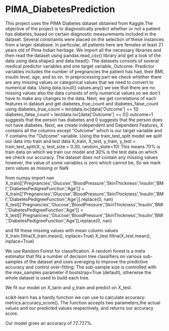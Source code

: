 # PIMA_DiabetesPrediction
This project uses the PIMA Diabetes dataset obtained from Kaggle.The objective of the project is to diagnostically predict whether or not a patient has diabetes, based on certain diagnostic measurements included in the dataset. Several constraints were placed on the selection of these instances from a larger database. In particular, all patients here are females at least 21 years old of Pima Indian heritage.
We import all the necessary libraries and then read the dataset using pandas.read_csv() library and get a look of the data using data.shape() and data.head().
The datasets consists of several medical predictor variables and one target variable, Outcome. Predictor variables includes the number of pregnancies the patient has had, their BMI, insulin level, age, and so on.
In preprocessing part we check whether there are any missing values or categorical values that we need to convert to numerical data. Using data.isnull().values.any() we see that there are no missing values also the data consists of only numerical values so we don't have to make any changes to the data.
Next, we get correlations of each features in dataset and get diabetes_true_count and diabetes_false_count using 
diabetes_true_count = len(data.loc[data['Outcome'] == 1])
diabetes_false_count = len(data.loc[data['Outcome'] == 0])
outcome=1 suggests that the person has diabetes and 0 suggests that the person does not have diabetes.
Next, we create independent and Dependent Features,  X contains all the columns except "Outcome" which is our target variable and Y contains the "Outcome" variable.
Using the train_test_split model we split our data into train and test data
X_train, X_test, y_train, y_test = train_test_split(X, y, test_size = 0.30, random_state=10)
This means 70% is train data on which we train our model and 30% is the test data on which we check our accuracy.
The dataset does not contain any missing values however, the value of some variables is zero which cannot be, So we mark zero values as missing or NaN

from numpy import nan
X_train[['Pregnancies','Glucose','BloodPressure','SkinThickness','Insulin','BMI','DiabetesPedigreeFunction','Age']] = X_train[['Pregnancies','Glucose','BloodPressure','SkinThickness','Insulin','BMI','DiabetesPedigreeFunction','Age']].replace(0, nan)
X_test[['Pregnancies','Glucose','BloodPressure','SkinThickness','Insulin','BMI','DiabetesPedigreeFunction','Age']] = 
X_test[['Pregnancies','Glucose','BloodPressure','SkinThickness','Insulin','BMI','DiabetesPedigreeFunction','Age']].replace(0, nan)

and fill these missing values with mean column values
X_train.fillna(X_train.mean(), inplace=True)
X_test.fillna(X_test.mean(), inplace=True)

We use Random Forest for classification. A random forest is a meta estimator that fits a number of decision tree classifiers on various sub-samples of the dataset and uses averaging to improve the predictive accuracy and control over-fitting. The sub-sample size is controlled with the max_samples parameter if bootstrap=True (default), otherwise the whole dataset is used to build each tree.

We fit our model on X_tarin and y_train and predict on X_test.

scikit-learn has a handy function we can use to calculate accuracy: metrics.accuracy_score(). The function accepts two parameters,the actual values and our predicted values respectively, and returns our accuracy score.

Our model gives an accuracy of 72.727%.
